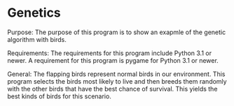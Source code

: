 # Genetics

Purpose: The purpose of this program is to show an exapmle of the genetic algorithm with birds.

Requirements: The requirements for this program include Python 3.1 or newer.
              A requirement for this program is pygame for Python 3.1 or newer.

General: The flapping birds represent normal birds in our environment. This program selects the birds most likely to live 
        and then breeds them randomly with the other birds that have the best chance of survival. This yields the best kinds of birds for this scenario.
